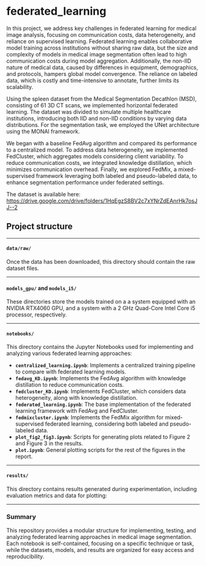 # federated_learning

In this project, we address key challenges in federated learning for medical image analysis, focusing on communication costs, data heterogeneity, and reliance on supervised learning. Federated learning enables collaborative model training across institutions without sharing raw data, but the size and complexity of models in medical image segmentation often lead to high communication costs during model aggregation. Additionally, the non-IID nature of medical data, caused by differences in equipment, demographics, and protocols, hampers global model convergence. The reliance on labeled data, which is costly and time-intensive to annotate, further limits its scalability.

Using the spleen dataset from the Medical Segmentation Decathlon (MSD), consisting of 61 3D CT scans, we implemented horizontal federated learning. The dataset was divided to simulate multiple healthcare institutions, introducing both IID and non-IID conditions by varying data distributions. For the segmentation task, we employed the UNet architecture using the MONAI framework.

We began with a baseline FedAvg algorithm and compared its performance to a centralized model. To address data heterogeneity, we implemented FedCluster, which aggregates models considering client variability. To reduce communication costs, we integrated knowledge distillation, which minimizes communication overhead. Finally, we explored FedMix, a mixed-supervised framework leveraging both labeled and pseudo-labeled data, to enhance segmentation performance under federated settings.

The dataset is available here: https://drive.google.com/drive/folders/1HqEgzS8BV2c7xYNrZdEAnrHk7osJJ--2

## Project structure
---
#### **`data/raw/`**
Once the data has been downloaded, this directory should contain the raw dataset files.

---

#### **`models_gpu/`** and **`models_i5/`**
These directories store the models trained on a  a system equipped with an NVIDIA RTX4060 GPU, and a system with a 2 GHz Quad-Core Intel Core i5 processor, respectively. 

---

#### **`notebooks/`**
This directory contains the Jupyter Notebooks used for implementing and analyzing various federated learning approaches:
- **`centralized_learning.ipynb`**: Implements a centralized training pipeline to compare with federated learning models.
- **`fedavg_KD.ipynb`**: Implements the FedAvg algorithm with knowledge distillation to reduce communication costs.
- **`fedcluster_KD.ipynb`**: Implements FedCluster, which considers data heterogeneity, along with knowledge distillation.
- **`federated_learning.ipynb`**: The base implementation of the federated learning framework with FedAvg and FedCluster.
- **`fedmixcluster.ipynb`**: Implements the FedMix algorithm for mixed-supervised federated learning, considering both labeled and pseudo-labeled data.
- **`plot_fig2_fig3.ipynb`**: Scripts for generating plots related to Figure 2 and Figure 3 in the results.
- **`plot.ipynb`**: General plotting scripts for the rest of the figures in the report.

---

#### **`results/`**
This directory contains results generated during experimentation, including evaluation metrics and data for plotting:

---

### Summary
This repository provides a modular structure for implementing, testing, and analyzing federated learning approaches in medical image segmentation. Each notebook is self-contained, focusing on a specific technique or task, while the datasets, models, and results are organized for easy access and reproducibility.
